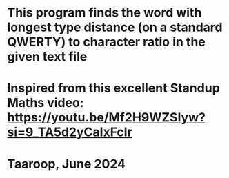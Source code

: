 # This program finds the word with longest type distance (on a standard QWERTY) to character ratio in the given text file
# Inspired from this excellent Standup Maths video: https://youtu.be/Mf2H9WZSIyw?si=9_TA5d2yCaIxFclr
# Taaroop, June 2024

